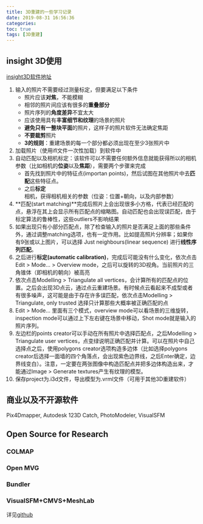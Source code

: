 ```yaml
---
title: 3D重建的一些学习记录
date: 2019-08-31 16:56:36
categories: 
toc: true
tags: [3D重建]
---
```


## insight 3D使用

[insight3D软件地址](http://insight3d.sourceforge.net)
<!-- more -->
1. 输入的照片不需要经过测量标定，但要满足以下条件
	* 照片应该**对焦**，不能模糊
	* 相邻的照片间应该有很多的**重叠部分**
	* 照片序列的**角度差异**不宜太大
	* 应该使用具有**丰富细节和纹理**的场景的照片
	* **避免只有一整块平面**的照片，这样子的照片软件无法确定焦距
	* **不要裁剪**照片
	* **3的规则**：重建场景的每一个部分都必须出现在至少3张照片中
2. 加载照片（使用ifl文件一次性加载）到软件中
3. 自动匹配以及相机标定：该软件可以不需要任何额外信息就能获得所以的相机参数（比如相机的**位姿**以及**焦距**），需要两个步骤来完成
   * 首先找到照片中的特征点(importan points)，然后试图在其他照片中去**匹配**这些特征点。
   * 之后**标定**相机，获得相机相关的参数（位姿：位置+朝向，以及内部参数）
4. **匹配(start matching)**完成后照片上会出现很多小方格，代表已经匹配的点，悬浮在其上会显示所有匹配点的缩略图。自动匹配也会出现误匹配，由于标定算法的鲁棒性，这些outliers不影响结果
5. 如果出现只有小部分匹配点，除了检查输入的照片是否满足上面的那些条件外，通过调整matching选项，也有一定作用。比如提高照片分辨率；如果你有9张或以上图片，可以选择 Just neighbours(linear sequence) 进行**线性序列匹配**。
6. 之后进行**标定(automatic calibration)**，完成后可能没有什么变化，依次点击Edit > Mode... > Overview mode，之后可以旋转的3D视角。当前照片的三角锥体（即相机的朝向）被高亮
7. 依次点击Modelling > Triangulate all vertices，会计算所有的匹配点的位置。之后会出现3D点云，通过点云重建场景。有时候点云看起来不成型或者有很多噪声，这可能是由于存在许多误匹配，依次点击Modelling > Triangulate, only trusted 选择只计算那些大概率被正确匹配的点
8. Edit > Mode... 里面有三个模式，overview mode可以看场景的三维旋转，inspection mode可以通过上下左右键在场景中移动，Shot mode就是输入的照片序列。
9. 左边栏的points creator可以手动在所有照片中选择匹配点，之后Modelling > Triangulate user vertices，点变绿说明正确匹配并计算。可以在照片中自己选择点之后，使用polygons creator选项构造多边体（比如选择polygons creator后选择一面墙的四个角落点，会出现紫色边界线，之后Enter确定，边界线变白）。注意，一定要在两张图像中构造匹配点并把多边体构造出来，才能通过Image > Generate textures产生有纹理的模型。
10. 保存project为.i3d文件，导出模型为.vrml文件（可用于其他3D重建软件）

## 商业以及不开源软件

Pix4Dmapper, Autodesk 123D Catch, PhotoModeler, VisualSFM

## Open Source for Research

### COLMAP

### Open MVG

### Bundler

### VisualSFM+CMVS+MeshLab

详见[github](https://github.com/DongfeiJi/3DReconstruction-with-SFM)

